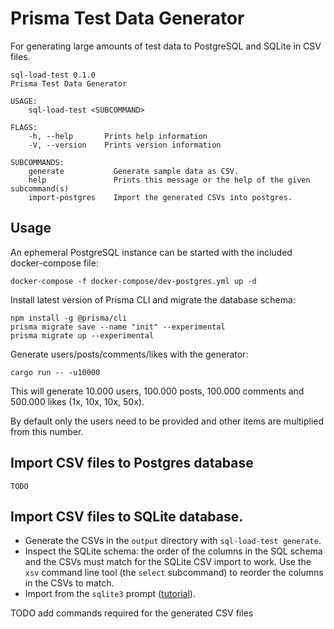 # Prisma Test Data Generator

For generating large amounts of test data to PostgreSQL and SQLite in CSV files.

```text
sql-load-test 0.1.0
Prisma Test Data Generator

USAGE:
    sql-load-test <SUBCOMMAND>

FLAGS:
    -h, --help       Prints help information
    -V, --version    Prints version information

SUBCOMMANDS:
    generate           Generate sample data as CSV.
    help               Prints this message or the help of the given subcommand(s)
    import-postgres    Import the generated CSVs into postgres.
```

## Usage

An ephemeral PostgreSQL instance can be started with the included docker-compose file:

```shell
docker-compose -f docker-compose/dev-postgres.yml up -d
```

Install latest version of Prisma CLI and migrate the database schema:

```shell
npm install -g @prisma/cli
prisma migrate save --name "init" --experimental
prisma migrate up --experimental
```

Generate users/posts/comments/likes with the generator:

```shell
cargo run -- -u10000
```

This will generate 10.000 users, 100.000 posts, 100.000 comments and 500.000 likes (1x, 10x, 10x, 50x).

By default only the users need to be provided and other items are multiplied from this number.

## Import CSV files to Postgres database

`TODO`

## Import CSV files to SQLite database.

- Generate the CSVs in the `output` directory with `sql-load-test generate`.
- Inspect the SQLite schema: the order of the columns in the SQL schema and the CSVs must match for the SQLite CSV import to work. Use the `xsv` command line tool (the `select` subcommand) to reorder the columns in the CSVs to match.
- Import from the `sqlite3` prompt ([tutorial](https://www.sqlitetutorial.net/sqlite-import-csv/)).

TODO add commands required for the generated CSV files
